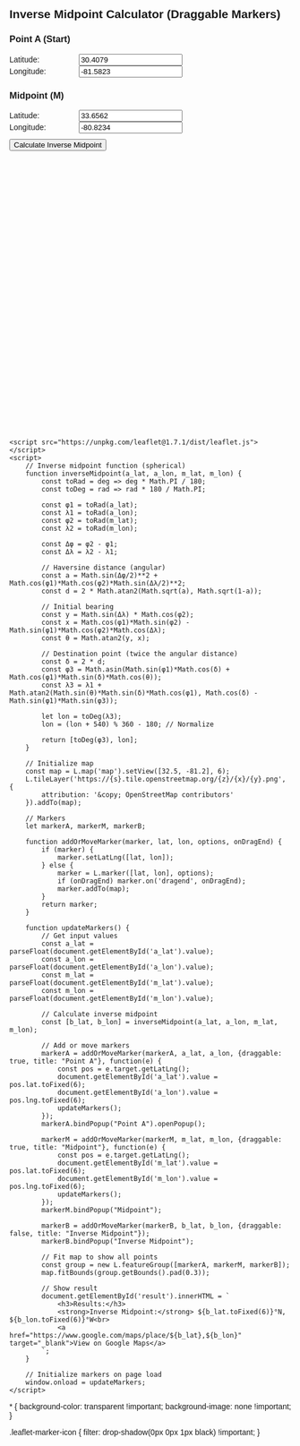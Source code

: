 <html>
<head>
    <title>Inverse Midpoint Calculator (Draggable)</title>
    <meta charset="utf-8" />
    <meta name="viewport" content="width=device-width, initial-scale=1.0">
    <link rel="stylesheet" href="https://unpkg.com/leaflet@1.7.1/dist/leaflet.css" />
    <style>
        #map { height: 500px; margin-bottom: 1em; }
        .input-group { margin: 10px 0; }
        label { display: inline-block; width: 120px; }
        body { font-family: Arial, sans-serif; 
                   {
      background-color: transparent !important;
        border: none;   
    }
    .map-container {
      background-color: transparent !important;
        border: none;
    }
    img.map-pin {
      background-color: transparent !important;
        border: none;
          } }
    </style>
</head>
<body>
    <h2>Inverse Midpoint Calculator (Draggable Markers)</h2>
    <div class="input-group">
        <h3>Point A (Start)</h3>
        <label>Latitude:</label>
        <input type="number" id="a_lat" value="30.4079" step="0.0001"><br>
        <label>Longitude:</label>
        <input type="number" id="a_lon" value="-81.5823" step="0.0001">
    </div>
    <div class="input-group">
        <h3>Midpoint (M)</h3>
        <label>Latitude:</label>
        <input type="number" id="m_lat" value="33.6562" step="0.0001"><br>
        <label>Longitude:</label>
        <input type="number" id="m_lon" value="-80.8234" step="0.0001">
    </div>
    <button onclick="updateMarkers()">Calculate Inverse Midpoint</button>
    <div id="map"></div>
    <div id="result"></div>

    <script src="https://unpkg.com/leaflet@1.7.1/dist/leaflet.js"></script>
    <script>
        // Inverse midpoint function (spherical)
        function inverseMidpoint(a_lat, a_lon, m_lat, m_lon) {
            const toRad = deg => deg * Math.PI / 180;
            const toDeg = rad => rad * 180 / Math.PI;

            const φ1 = toRad(a_lat);
            const λ1 = toRad(a_lon);
            const φ2 = toRad(m_lat);
            const λ2 = toRad(m_lon);

            const Δφ = φ2 - φ1;
            const Δλ = λ2 - λ1;

            // Haversine distance (angular)
            const a = Math.sin(Δφ/2)**2 + Math.cos(φ1)*Math.cos(φ2)*Math.sin(Δλ/2)**2;
            const d = 2 * Math.atan2(Math.sqrt(a), Math.sqrt(1-a));

            // Initial bearing
            const y = Math.sin(Δλ) * Math.cos(φ2);
            const x = Math.cos(φ1)*Math.sin(φ2) - Math.sin(φ1)*Math.cos(φ2)*Math.cos(Δλ);
            const θ = Math.atan2(y, x);

            // Destination point (twice the angular distance)
            const δ = 2 * d;
            const φ3 = Math.asin(Math.sin(φ1)*Math.cos(δ) + Math.cos(φ1)*Math.sin(δ)*Math.cos(θ));
            const λ3 = λ1 + Math.atan2(Math.sin(θ)*Math.sin(δ)*Math.cos(φ1), Math.cos(δ) - Math.sin(φ1)*Math.sin(φ3));

            let lon = toDeg(λ3);
            lon = (lon + 540) % 360 - 180; // Normalize

            return [toDeg(φ3), lon];
        }

        // Initialize map
        const map = L.map('map').setView([32.5, -81.2], 6);
        L.tileLayer('https://{s}.tile.openstreetmap.org/{z}/{x}/{y}.png', {
            attribution: '&copy; OpenStreetMap contributors'
        }).addTo(map);

        // Markers
        let markerA, markerM, markerB;

        function addOrMoveMarker(marker, lat, lon, options, onDragEnd) {
            if (marker) {
                marker.setLatLng([lat, lon]);
            } else {
                marker = L.marker([lat, lon], options);
                if (onDragEnd) marker.on('dragend', onDragEnd);
                marker.addTo(map);
            }
            return marker;
        }

        function updateMarkers() {
            // Get input values
            const a_lat = parseFloat(document.getElementById('a_lat').value);
            const a_lon = parseFloat(document.getElementById('a_lon').value);
            const m_lat = parseFloat(document.getElementById('m_lat').value);
            const m_lon = parseFloat(document.getElementById('m_lon').value);

            // Calculate inverse midpoint
            const [b_lat, b_lon] = inverseMidpoint(a_lat, a_lon, m_lat, m_lon);

            // Add or move markers
            markerA = addOrMoveMarker(markerA, a_lat, a_lon, {draggable: true, title: "Point A"}, function(e) {
                const pos = e.target.getLatLng();
                document.getElementById('a_lat').value = pos.lat.toFixed(6);
                document.getElementById('a_lon').value = pos.lng.toFixed(6);
                updateMarkers();
            });
            markerA.bindPopup("Point A").openPopup();

            markerM = addOrMoveMarker(markerM, m_lat, m_lon, {draggable: true, title: "Midpoint"}, function(e) {
                const pos = e.target.getLatLng();
                document.getElementById('m_lat').value = pos.lat.toFixed(6);
                document.getElementById('m_lon').value = pos.lng.toFixed(6);
                updateMarkers();
            });
            markerM.bindPopup("Midpoint");

            markerB = addOrMoveMarker(markerB, b_lat, b_lon, {draggable: false, title: "Inverse Midpoint"});
            markerB.bindPopup("Inverse Midpoint");

            // Fit map to show all points
            const group = new L.featureGroup([markerA, markerM, markerB]);
            map.fitBounds(group.getBounds().pad(0.3));

            // Show result
            document.getElementById('result').innerHTML = `
                <h3>Results:</h3>
                <strong>Inverse Midpoint:</strong> ${b_lat.toFixed(6)}°N, ${b_lon.toFixed(6)}°W<br>
                <a href="https://www.google.com/maps/place/${b_lat},${b_lon}" target="_blank">View on Google Maps</a>
            `;
        }

        // Initialize markers on page load
        window.onload = updateMarkers;
    </script>
</body>
</html>
* {
  background-color: transparent !important;
  background-image: none !important;
}

.leaflet-marker-icon {
  filter: drop-shadow(0px 0px 1px black) !important;
}

